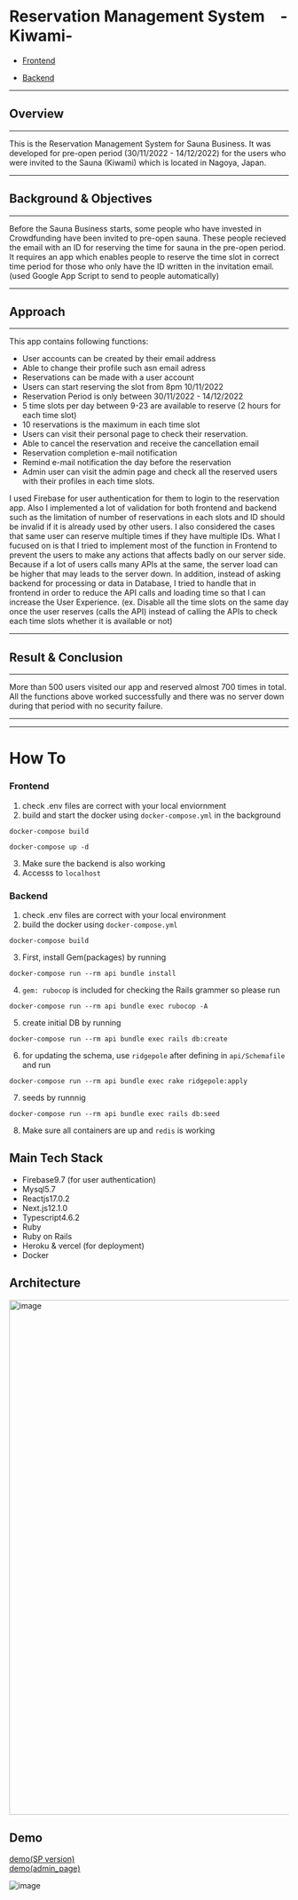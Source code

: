 # Reservation Management System　-Kiwami-

- [Frontend](https://github.com/tinaba96/kiwami/tree/master/kiwami-frontend)

- [Backend](https://github.com/tinaba96/kiwami/tree/master/kiwami-backend)

- - -
## Overview
- - -
This is the Reservation Management System for Sauna Business. It was developed for pre-open period (30/11/2022 - 14/12/2022) for the users who were invited to the Sauna (Kiwami) which is located in Nagoya, Japan.


- - -
## Background & Objectives
- - - 
Before the Sauna Business starts, some people who have invested in Crowdfunding have been invited to pre-open sauna. These people recieved the email with an ID for reserving the time for sauna in the pre-open period.
It requires an app which enables people to reserve the time slot in correct time period for those who only have the ID written in the invitation email. (used Google App Script to send to people automatically)


- - - 
## Approach
- - -
This app contains following functions:
- User accounts can be created by their email address
- Able to change their profile such asn email adress
- Reservations can be made with a user account
- Users can start reserving the slot from 8pm 10/11/2022
- Reservation Period is only between 30/11/2022 - 14/12/2022
- 5 time slots per day between 9-23 are available to reserve (2 hours for each time slot)
- 10 reservations is the maximum in each time slot
- Users can visit their personal page to check their reservation.
- Able to cancel the reservation and receive the cancellation email
- Reservation completion e-mail notification
- Remind e-mail notification the day before the reservation
- Admin user can visit the admin page and check all the reserved users with their profiles in each time slots.

I used Firebase for user authentication for them to login to the reservation app. Also I implemented a lot of validation for both frontend and backend such as the limitation of number of reservations in each slots and ID should be invalid if it is already used by other users.
I also considered the cases that same user can reserve multiple times if they have multiple IDs.
What I fucused on is that I tried to implement most of the function in Frontend to prevent the users to make any actions that affects badly on our server side. Because if a lot of users calls many APIs at the same, the server load can be higher that may leads to the server down. In addition, instead of asking backend for processing or data in Database, I tried to handle that in frontend in order to reduce the API calls and loading time so that I can increase the User Experience. (ex. Disable all the time slots on the same day once the user reserves (calls the API) instead of calling the APIs to check each time slots whether it is available or not)


- - - 
## Result & Conclusion
- - -
More than 500 users visited our app and reserved almost 700 times in total.
All the functions above worked successfully and there was no server down during that period with no security failure.


- - - 
- - - 

# How To
### Frontend
1. check .env files are correct with your local enviornment
2. build and start the docker using `docker-compose.yml` in the background
```
docker-compose build
```
```
docker-compose up -d
```
3. Make sure the backend is also working
4. Accesss to `localhost`

### Backend

1. check .env files are correct with your local environment
2. build the docker using `docker-compose.yml`
```
docker-compose build
```
3. First, install Gem(packages) by running
```
docker-compose run --rm api bundle install
```
4. `gem: rubocop` is included for checking the Rails grammer so please run
```
docker-compose run --rm api bundle exec rubocop -A
```
5. create initial DB by running
```
docker-compose run --rm api bundle exec rails db:create
```
6. for updating the schema, use `ridgepole` after defining in `api/Schemafile` and run
```
docker-compose run --rm api bundle exec rake ridgepole:apply
```
7. seeds by runnnig
```
docker-compose run --rm api bundle exec rails db:seed
```
8. Make sure all containers are up and `redis` is working


## Main Tech Stack
- Firebase9.7 (for user authentication)
- Mysql5.7
- Reactjs17.0.2
- Next.js12.1.0
- Typescript4.6.2
- Ruby
- Ruby on Rails
- Heroku & vercel (for deployment)
- Docker


## Architecture
<img width="928" alt="image" src="https://github.com/tinaba96/kiwami/assets/57109730/257a065f-85a2-4759-8720-ae96e29eba2b">



## Demo
[demo(SP version)](https://drive.google.com/file/d/1Om5dcyb7CAjAPm03jB-MlNz_VycCS_IK/view?usp=sharing)  
[demo(admin_page)](https://drive.google.com/file/d/1mTizYoQ97IGYCjTgNiEv2eivdAkuxC7L/view?usp=sharing)



![image](https://github.com/tinaba96/kiwami/assets/57109730/96b2b596-c14a-4cb9-8fb1-f53a28023217)


